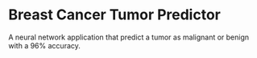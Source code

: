 # Breast Cancer Tumor Predictor

A neural network application that predict a tumor as malignant or benign with a 96% accuracy.
